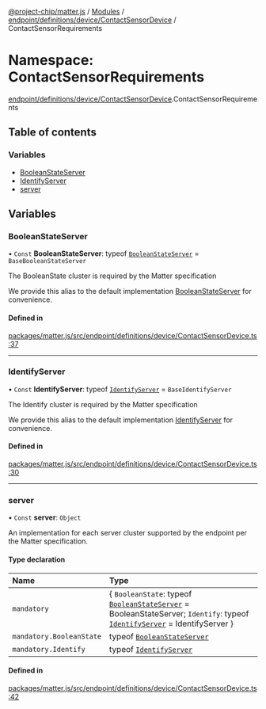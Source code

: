 [@project-chip/matter.js](../README.md) / [Modules](../modules.md) / [endpoint/definitions/device/ContactSensorDevice](endpoint_definitions_device_ContactSensorDevice.md) / ContactSensorRequirements

# Namespace: ContactSensorRequirements

[endpoint/definitions/device/ContactSensorDevice](endpoint_definitions_device_ContactSensorDevice.md).ContactSensorRequirements

## Table of contents

### Variables

- [BooleanStateServer](endpoint_definitions_device_ContactSensorDevice.ContactSensorRequirements.md#booleanstateserver)
- [IdentifyServer](endpoint_definitions_device_ContactSensorDevice.ContactSensorRequirements.md#identifyserver)
- [server](endpoint_definitions_device_ContactSensorDevice.ContactSensorRequirements.md#server)

## Variables

### BooleanStateServer

• `Const` **BooleanStateServer**: typeof [`BooleanStateServer`](../classes/behavior_definitions_boolean_state_export.BooleanStateServer.md) = `BaseBooleanStateServer`

The BooleanState cluster is required by the Matter specification

We provide this alias to the default implementation [BooleanStateServer](endpoint_definitions_device_ContactSensorDevice.ContactSensorRequirements.md#booleanstateserver) for convenience.

#### Defined in

[packages/matter.js/src/endpoint/definitions/device/ContactSensorDevice.ts:37](https://github.com/project-chip/matter.js/blob/5f71eedebdb9fa54338bde320c311bb359b7455d/packages/matter.js/src/endpoint/definitions/device/ContactSensorDevice.ts#L37)

___

### IdentifyServer

• `Const` **IdentifyServer**: typeof [`IdentifyServer`](behavior_definitions_identify_export.IdentifyServer.md) = `BaseIdentifyServer`

The Identify cluster is required by the Matter specification

We provide this alias to the default implementation [IdentifyServer](endpoint_definitions_device_ContactSensorDevice.ContactSensorRequirements.md#identifyserver) for convenience.

#### Defined in

[packages/matter.js/src/endpoint/definitions/device/ContactSensorDevice.ts:30](https://github.com/project-chip/matter.js/blob/5f71eedebdb9fa54338bde320c311bb359b7455d/packages/matter.js/src/endpoint/definitions/device/ContactSensorDevice.ts#L30)

___

### server

• `Const` **server**: `Object`

An implementation for each server cluster supported by the endpoint per the Matter specification.

#### Type declaration

| Name | Type |
| :------ | :------ |
| `mandatory` | \{ `BooleanState`: typeof [`BooleanStateServer`](../classes/behavior_definitions_boolean_state_export.BooleanStateServer.md) = BooleanStateServer; `Identify`: typeof [`IdentifyServer`](behavior_definitions_identify_export.IdentifyServer.md) = IdentifyServer } |
| `mandatory.BooleanState` | typeof [`BooleanStateServer`](../classes/behavior_definitions_boolean_state_export.BooleanStateServer.md) |
| `mandatory.Identify` | typeof [`IdentifyServer`](behavior_definitions_identify_export.IdentifyServer.md) |

#### Defined in

[packages/matter.js/src/endpoint/definitions/device/ContactSensorDevice.ts:42](https://github.com/project-chip/matter.js/blob/5f71eedebdb9fa54338bde320c311bb359b7455d/packages/matter.js/src/endpoint/definitions/device/ContactSensorDevice.ts#L42)
